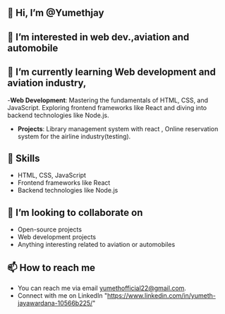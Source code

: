 ## 👋 Hi, I’m @Yumethjay
## 👀 I’m interested in web dev.,aviation and automobile
## 🌱 I’m currently learning Web development and aviation industry,
  -**Web Development**: Mastering the fundamentals of HTML, CSS, and JavaScript. Exploring frontend frameworks like React and diving into backend technologies like Node.js.
  - **Projects**: Library management system with react , Online reservation system for the airline industry(testing).
## 🚀 Skills
  - HTML, CSS, JavaScript
  - Frontend frameworks like React
  - Backend technologies like Node.js
## 💞️ I’m looking to collaborate on
  - Open-source projects
  - Web development projects
  - Anything interesting related to aviation or automobiles
## 📫 How to reach me 
  - You can reach me via email yumethofficial22@gmail.com.
  - Connect with me on LinkedIn "https://www.linkedin.com/in/yumeth-jayawardana-10566b225/"

<!---
Yumethjay/Yumethjay is a ✨ special ✨ repository because its `README.md` (this file) appears on your GitHub profile.
You can click the Preview link to take a look at your changes.
--->
